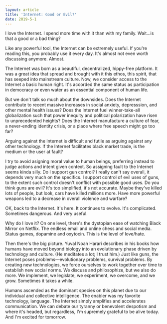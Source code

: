 ```yaml
---
layout: article
title: 'Internet: Good or Evil?'
date: 2019-5-1
---
```


I love the Internet. I spend more time with it than with my family. Wait...is that a good or a bad thing?

Like any powerful tool, the Internet can be extremely useful. If you're reading this, you probably use it every day. It's almost not even worth discussing anymore. Almost.

The Internet was born as a beautiful, decentralized, hippy-free platform. It was a great idea that spread and brought with it this ethos, this spirit, that has seeped into mainstream culture. Now, we consider access to the Internet a basic human right. It's accorded the same status as participation in democracy or even water as an essential component of human life.

But we don't talk so much about the downsides. Does the Internet contribute to recent massive increases in social anxiety, depresssion, and other mental health issues? Does the Internet fuel winner-take-all globalization such that power inequity and political polarization have risen to unprecedented heights? Does the Internet manufacture a culture of fear, a never-ending identity crisis, or a place where free speech might go too far?

Arguing against the Internet is difficult and futile as arguing against any other technology. If the Internet facilitates black market trade, is the medium or the user at fault?

I try to avoid asigning moral value to human beings, preferring instead to judge actions and intent given context. So assigning fault to the Internet seems kinda silly. Do I support gun control? I really can't say overall, it depends very much on the specifics. I support control of evil uses of guns, to the extent such control doesn't conflict with possible good uses. Do you think guns are evil? It's too simplified, it's not accurate. Maybe they've killed lots of people, but look, cars have killed millions more. Have more powerful weapons led to a decrease in overall violence and warfare?

OK, back to the Internet. It's here. It continues to evolve. It's complicated. Sometimes dangerous. And very useful.

Why do I love it? On one level, there's the dystopian ease of watching Black Mirror on Netflix. The endless email and online chess and social media. Status games, dopamine and oxytocin. This is the level of love/hate.

Then there's the big picture. Yuval Noah Harari describes in his books how humans have moved beyond biology into an evolutionary phase driven by technology and culture. (He meditates a lot; I trust him.) Just like guns, the Internet poses problems&mdash;evolutionary problems, survival problems. By creating new technologies, we force ourselves to work together over time to establish new social norms. We discuss and philosophize, but we also do more. We implement, we legislate, we experiment, we overcome, and we grow. Sometimes it takes a while.

Humans ascended as the dominant species on this planet due to our individual and collective intelligence. The enabler was my favorite technology, language. The Internet simply amplifies and accelerates communication. We can debate our tyranny or benevolent despotism and where it's headed, but regardless, I'm supremely grateful to be alive today. And I'm excited for tomorrow.
